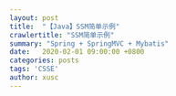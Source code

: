 ```yaml
---
layout: post
title:  "【Java】SSM简单示例"
crawlertitle: "SSM简单示例"
summary: "Spring + SpringMVC + Mybatis"
date:   2020-02-01 09:00:00 +0800
categories: posts
tags: 'CSSE'
author: xusc
---
```


